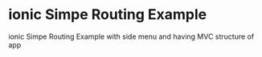 # ionic Simpe Routing Example
ionic Simpe Routing Example with side menu and having MVC structure of app 
